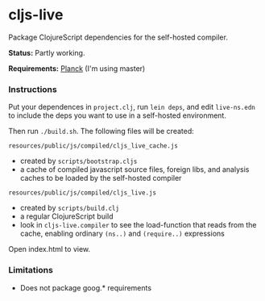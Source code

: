 # cljs-live

Package ClojureScript dependencies for the self-hosted compiler.

**Status:** Partly working.

**Requirements:** [Planck](planck-repl.org) (I'm using master)

### Instructions

Put your dependences in `project.clj`, run `lein deps`, and edit `live-ns.edn` to include the deps you want to use in a self-hosted environment.

Then run `./build.sh`. The following files will be created:

`resources/public/js/compiled/cljs_live_cache.js`

- created by `scripts/bootstrap.cljs`
- a cache of compiled javascript source files, foreign libs, and analysis caches to be loaded by the self-hosted compiler

`resources/public/js/compiled/cljs_live.js`

 - created by `scripts/build.clj`
 - a regular ClojureScript build
 - look in `cljs-live.compiler` to see the load-function that reads from the cache, enabling ordinary `(ns..)` and `(require..)` expressions

Open index.html to view.

### Limitations

- Does not package goog.* requirements
